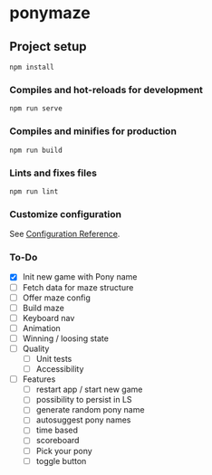 # ponymaze

## Project setup

```
npm install
```

### Compiles and hot-reloads for development

```
npm run serve
```

### Compiles and minifies for production

```
npm run build
```

### Lints and fixes files

```
npm run lint
```

### Customize configuration

See [Configuration Reference](https://cli.vuejs.org/config/).

### To-Do

- [x] Init new game with Pony name
- [ ] Fetch data for maze structure
- [ ] Offer maze config
- [ ] Build maze
- [ ] Keyboard nav
- [ ] Animation
- [ ] Winning / loosing state
- [ ] Quality
  - [ ] Unit tests
  - [ ] Accessibility
- [ ] Features
  - [ ] restart app / start new game
  - [ ] possibility to persist in LS
  - [ ] generate random pony name
  - [ ] autosuggest pony names
  - [ ] time based
  - [ ] scoreboard
  - [ ] Pick your pony
  - [ ] toggle button
